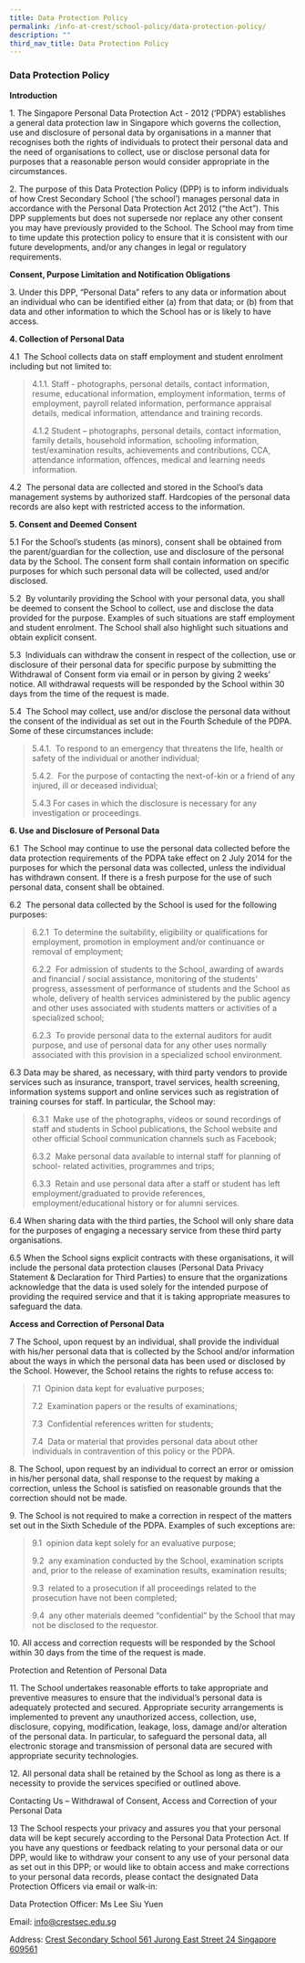 ```yaml
---
title: Data Protection Policy
permalink: /info-at-crest/school-policy/data-protection-policy/
description: ""
third_nav_title: Data Protection Policy
---
```

### Data Protection Policy

**Introduction**

1\. The Singapore Personal Data Protection Act - 2012 (‘PDPA’) establishes a general data protection law in Singapore which governs the collection, use and disclosure of personal data by organisations in a manner that recognises both the rights of individuals to protect their personal data and the need of organisations to collect, use or disclose personal data for purposes that a reasonable person would consider appropriate in the circumstances.

  

2\. The purpose of this Data Protection Policy (DPP) is to inform individuals of how Crest Secondary School (‘the school’) manages personal data in accordance with the Personal Data Protection Act 2012 (“the Act”). This DPP supplements but does not supersede nor replace any other consent you may have previously provided to the School. The School may from time to time update this protection policy to ensure that it is consistent with our future developments, and/or any changes in legal or regulatory requirements.

  

**Consent, Purpose Limitation and Notification Obligations**

3. Under this DPP, “Personal Data” refers to any data or information about an individual who can be identified either (a) from that data; or (b) from that data and other information to which the School has or is likely to have access.

  

**4\. Collection of Personal Data**

4.1  The School collects data on staff employment and student enrolment including but not limited to:

> 4.1.1. Staff - photographs, personal details, contact information, resume, educational information, employment information, terms of employment, payroll related information, performance appraisal details, medical information, attendance and training records.
> 
> 4.1.2 Student – photographs, personal details, contact information, family details, household information, schooling information, test/examination results, achievements and contributions, CCA, attendance information, offences, medical and learning needs information.

4.2  The personal data are collected and stored in the School’s data management systems by authorized staff. Hardcopies of the personal data records are also kept with restricted access to the information.

  

**5\. Consent and Deemed Consent**

5.1 For the School’s students (as minors), consent shall be obtained from the parent/guardian for the collection, use and disclosure of the personal data by the School. The consent form shall contain information on specific purposes for which such personal data will be collected, used and/or disclosed.

5.2  By voluntarily providing the School with your personal data, you shall be deemed to consent the School to collect, use and disclose the data provided for the purpose. Examples of such situations are staff employment and student enrolment. The School shall also highlight such situations and obtain explicit consent.

5.3  Individuals can withdraw the consent in respect of the collection, use or disclosure of their personal data for specific purpose by submitting the Withdrawal of Consent form via email or in person by giving 2 weeks’ notice. All withdrawal requests will be responded by the School within 30 days from the time of the request is made.

5.4  The School may collect, use and/or disclose the personal data without the consent of the individual as set out in the Fourth Schedule of the PDPA. Some of these circumstances include:

> 5.4.1.  To respond to an emergency that threatens the life, health or safety of the individual or another individual;
> 
> 5.4.2.  For the purpose of contacting the next-of-kin or a friend of any injured, ill or deceased individual;
> 
> 5.4.3 For cases in which the disclosure is necessary for any investigation or proceedings.

  

**6\. Use and Disclosure of Personal Data**

6.1  The School may continue to use the personal data collected before the data protection requirements of the PDPA take effect on 2 July 2014 for the purposes for which the personal data was collected, unless the individual has withdrawn consent. If there is a fresh purpose for the use of such personal data, consent shall be obtained.

6.2  The personal data collected by the School is used for the following purposes:

> 6.2.1  To determine the suitability, eligibility or qualifications for employment, promotion in employment and/or continuance or removal of employment;
> 
> 6.2.2  For admission of students to the School, awarding of awards and financial / social assistance, monitoring of the students’ progress, assessment of performance of students and the School as whole, delivery of health services administered by the public agency and other uses associated with students matters or activities of a specialized school;
> 
> 6.2.3  To provide personal data to the external auditors for audit purpose, and use of personal data for any other uses normally associated with this provision in a specialized school environment.

6.3 Data may be shared, as necessary, with third party vendors to provide services such as insurance, transport, travel services, health screening, information systems support and online services such as registration of training courses for staff. In particular, the School may:

> 6.3.1  Make use of the photographs, videos or sound recordings of staff and students in School publications, the School website and other official School communication channels such as Facebook;
> 
> 6.3.2  Make personal data available to internal staff for planning of school- related activities, programmes and trips;
> 
> 6.3.3  Retain and use personal data after a staff or student has left employment/graduated to provide references, employment/educational history or for alumni services.

6.4 When sharing data with the third parties, the School will only share data for the purposes of engaging a necessary service from these third party organisations.  

6.5 When the School signs explicit contracts with these organisations, it will include the personal data protection clauses (Personal Data Privacy Statement & Declaration for Third Parties) to ensure that the organizations acknowledge that the data is used solely for the intended purpose of providing the required service and that it is taking appropriate measures to safeguard the data.  

  

**Access and Correction of Personal Data**

7 The School, upon request by an individual, shall provide the individual with his/her personal data that is collected by the School and/or information about the ways in which the personal data has been used or disclosed by the School. However, the School retains the rights to refuse access to:

>7.1  Opinion data kept for evaluative purposes;
>    
>7.2  Examination papers or the results of examinations;
>
>7.3  Confidential references written for students;
>    
>7.4  Data or material that provides personal data about other individuals in contravention of this policy or the PDPA.
    
      
    

8\. The School, upon request by an individual to correct an error or omission in his/her personal data, shall response to the request by making a correction, unless the School is satisfied on reasonable grounds that the correction should not be made.

  

9\. The School is not required to make a correction in respect of the matters set out in the Sixth Schedule of the PDPA. Examples of such exceptions are:

> 9.1  opinion data kept solely for an evaluative purpose;
> 
> 9.2  any examination conducted by the School, examination scripts and, prior to the release of examination results, examination results;
> 
> 9.3  related to a prosecution if all proceedings related to the prosecution have not been completed;
> 
> 9.4  any other materials deemed “confidential” by the School that may not be disclosed to the requestor.

  

10\. All access and correction requests will be responded by the School within 30 days from the time of the request is made.

Protection and Retention of Personal Data

  

11\. The School undertakes reasonable efforts to take appropriate and preventive measures to ensure that the individual’s personal data is adequately protected and secured. Appropriate security arrangements is implemented to prevent any unauthorized access, collection, use, disclosure, copying, modification, leakage, loss, damage and/or alteration of the personal data. In particular, to safeguard the personal data, all electronic storage and transmission of personal data are secured with appropriate security technologies.

  

12\. All personal data shall be retained by the School as long as there is a necessity to provide the services specified or outlined above.

Contacting Us – Withdrawal of Consent, Access and Correction of your Personal Data

  

13 The School respects your privacy and assures you that your personal data will be kept securely according to the Personal Data Protection Act. If you have any questions or feedback relating to your personal data or our DPP, would like to withdraw your consent to any use of your personal data as set out in this DPP; or would like to obtain access and make corrections to your personal data records, please contact the designated Data Protection Officers via email or walk-in:

  

  

Data Protection Officer: Ms Lee Siu Yuen

Email: [info@crestsec.edu.sg](mailto:info@crestsec.edu.sg)

Address: [Crest Secondary School 561 Jurong East Street 24 Singapore 609561](https://www.google.com.sg/maps/place/Crest+Secondary+School/@1.3433166,103.7406742,17z/data=!3m1!4b1!4m5!3m4!1s0x31da101709c924b3:0x5104dbd93122047f!8m2!3d1.3433166!4d103.7428629)